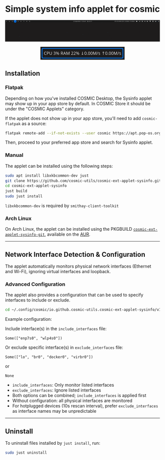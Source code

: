 # Simple system info applet for cosmic

<p align="center">
    <img alt="Applet Screenshot" src="https://github.com/cosmic-utils/cosmic-ext-applet-sysinfo/blob/main/data/applet_screenshot_1.png">
</p>

<p align="center">
    <img alt="Applet Screenshot" src="https://github.com/cosmic-utils/cosmic-ext-applet-sysinfo/blob/main/data/applet_screenshot_2.png">
</p>

## Installation

### Flatpak

Depending on how you've installed COSMIC Desktop, the Sysinfo applet may show up in your app store by default. In COSMIC Store it should be under the "COSMIC Applets" category.

If the applet does not show up in your app store, you'll need to add `cosmic-flatpak` as a source:

```sh
flatpak remote-add --if-not-exists --user cosmic https://apt.pop-os.org/cosmic/cosmic.flatpakrepo
```

Then, proceed to your preferred app store and search for Sysinfo applet.

### Manual

The applet can be installed using the following steps:

```sh
sudo apt install libxkbcommon-dev just
git clone https://github.com/cosmic-utils/cosmic-ext-applet-sysinfo.git
cd cosmic-ext-applet-sysinfo
just build
sudo just install
```

`libxkbcommon-dev` is required by `smithay-client-toolkit`

### Arch Linux

On Arch Linux, the applet can be installed using the PKGBUILD [`cosmic-ext-applet-sysinfo-git`](https://aur.archlinux.org/packages/cosmic-ext-applet-sysinfo-git), available on the [AUR](https://wiki.archlinux.org/index.php/Arch_User_Repository).

---

## Network Interface Detection & Configuration

The applet automatically monitors physical network interfaces (Ethernet and Wi-Fi), ignoring virtual interfaces and loopback.

### Advanced Configuration

The applet also provides a configuration that can be used to specify interfaces to include or exclude.

```sh
cd ~/.config/cosmic/io.github.cosmic-utils.cosmic-ext-applet-sysinfo/v1/
```

Example configuration:

Include interface(s) in the `include_interfaces` file:

```
Some(["enp7s0", "wlp4s0"])
```

Or exclude specific interface(s) in `exclude_interfaces` file:

```
Some(["lo", "br0", "docker0", "virbr0"])
```

or

```
None
```

- `include_interfaces`: Only monitor listed interfaces
- `exclude_interfaces`: Ignore listed interfaces
- Both options can be combined; `include_interfaces` is applied first
- Without configuration: all physical interfaces are monitored
- For hotplugged devices (10s rescan interval), prefer `exclude_interfaces` as interface names may be unpredictable

---

## Uninstall

To uninstall files installed by `just install`, run:

```sh
sudo just uninstall
```
